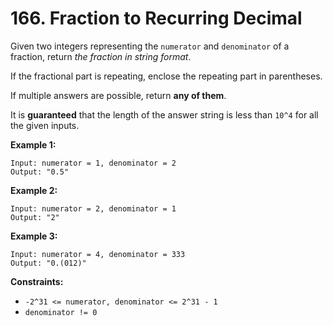 # 166. Fraction to Recurring Decimal

Given two integers representing the `numerator` and `denominator` of a fraction, return *the fraction in string format*.

If the fractional part is repeating, enclose the repeating part in parentheses.

If multiple answers are possible, return **any of them**.

It is **guaranteed** that the length of the answer string is less than `10^4` for all the given inputs.

**Example 1:**

```()
Input: numerator = 1, denominator = 2
Output: "0.5"
```

**Example 2:**

```()
Input: numerator = 2, denominator = 1
Output: "2"
```

**Example 3:**

```()
Input: numerator = 4, denominator = 333
Output: "0.(012)"
```

**Constraints:**

- `-2^31 <= numerator, denominator <= 2^31 - 1`
- `denominator != 0`
